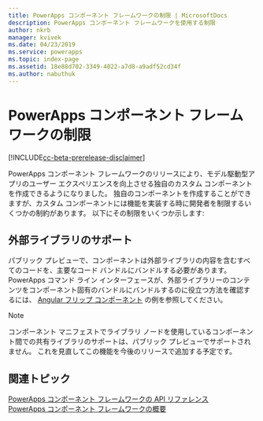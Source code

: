```yaml
---
title: PowerApps コンポーネント フレームワークの制限 | MicrosoftDocs
description: PowerApps コンポーネント フレームワークを使用する制限
author: nkrb
manager: kvivek
ms.date: 04/23/2019
ms.service: powerapps
ms.topic: index-page
ms.assetid: 18e88d702-3349-4022-a7d8-a9adf52cd34f
ms.author: nabuthuk
---
```


# <a name="limitations-of-powerapps-component-framework"></a>PowerApps コンポーネント フレームワークの制限

[!INCLUDE[cc-beta-prerelease-disclaimer](../../includes/cc-beta-prerelease-disclaimer.md)]

PowerApps コンポーネント フレームワークのリリースにより、モデル駆動型アプリのユーザー エクスペリエンスを向上させる独自のカスタム コンポーネントを作成できるようになりました。 独自のコンポーネントを作成することができますが、カスタム コンポーネントには機能を実装する時に開発者を制限するいくつかの制約があります。 以下にその制限をいくつか示します:

## <a name="support-for-external-libraries"></a>外部ライブラリのサポート

パブリック プレビューで、コンポーネントは外部ライブラリの内容を含むすべてのコードを、主要なコード バンドルにバンドルする必要があります。 PowerApps コマンド ライン インターフェースが、外部ライブラリーのコンテンツをコンポーネント固有のバンドルにバンドルするのに役立つ方法を確認するには、 [Angular フリップ コンポーネント](sample-controls/angular-flip-control.md) の例を参照してください。

> [!NOTE]
> コンポーネント マニフェストでライブラリ ノードを使用しているコンポーネント間での共有ライブラリのサポートは、パブリック プレビューでサポートされません。 これを見直してこの機能を今後のリリースで追加する予定です。

## <a name="related-topics"></a>関連トピック

[PowerApps コンポーネント フレームワークの API リファレンス](reference/index.md)<br/>
[PowerApps コンポーネント フレームワークの概要](overview.md)
